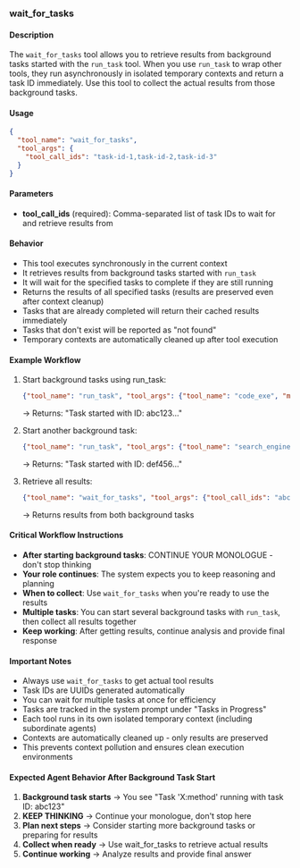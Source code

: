 ### wait_for_tasks

#### Description
The `wait_for_tasks` tool allows you to retrieve results from background tasks started with the `run_task` tool. When you use `run_task` to wrap other tools, they run asynchronously in isolated temporary contexts and return a task ID immediately. Use this tool to collect the actual results from those background tasks.

#### Usage
```json
{
  "tool_name": "wait_for_tasks",
  "tool_args": {
    "tool_call_ids": "task-id-1,task-id-2,task-id-3"
  }
}
```

#### Parameters
- **tool_call_ids** (required): Comma-separated list of task IDs to wait for and retrieve results from

#### Behavior
- This tool executes synchronously in the current context
- It retrieves results from background tasks started with `run_task`
- It will wait for the specified tasks to complete if they are still running
- Returns the results of all specified tasks (results are preserved even after context cleanup)
- Tasks that are already completed will return their cached results immediately
- Tasks that don't exist will be reported as "not found"
- Temporary contexts are automatically cleaned up after tool execution

#### Example Workflow
1. Start background tasks using run_task:
   ```json
   {"tool_name": "run_task", "tool_args": {"tool_name": "code_exe", "method": "execute", "args": "{\"code\": \"print('Task 1')\"}"}}
   ```
   → Returns: "Task started with ID: abc123..."

2. Start another background task:
   ```json
   {"tool_name": "run_task", "tool_args": {"tool_name": "search_engine", "method": "search", "args": "{\"query\": \"python asyncio\"}"}}
   ```
   → Returns: "Task started with ID: def456..."

3. Retrieve all results:
   ```json
   {"tool_name": "wait_for_tasks", "tool_args": {"tool_call_ids": "abc123,def456"}}
   ```
   → Returns results from both background tasks

#### Critical Workflow Instructions
- **After starting background tasks**: CONTINUE YOUR MONOLOGUE - don't stop thinking
- **Your role continues**: The system expects you to keep reasoning and planning
- **When to collect**: Use `wait_for_tasks` when you're ready to use the results
- **Multiple tasks**: You can start several background tasks with `run_task`, then collect all results together
- **Keep working**: After getting results, continue analysis and provide final response

#### Important Notes
- Always use `wait_for_tasks` to get actual tool results
- Task IDs are UUIDs generated automatically
- You can wait for multiple tasks at once for efficiency
- Tasks are tracked in the system prompt under "Tasks in Progress"
- Each tool runs in its own isolated temporary context (including subordinate agents)
- Contexts are automatically cleaned up - only results are preserved
- This prevents context pollution and ensures clean execution environments

#### Expected Agent Behavior After Background Task Start
1. **Background task starts** → You see "Task 'X:method' running with task ID: abc123"
2. **KEEP THINKING** → Continue your monologue, don't stop here
3. **Plan next steps** → Consider starting more background tasks or preparing for results
4. **Collect when ready** → Use wait_for_tasks to retrieve actual results
5. **Continue working** → Analyze results and provide final answer
